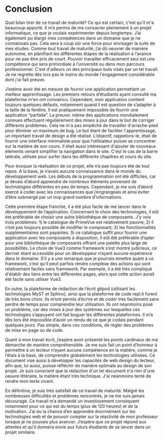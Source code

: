 # Conclusion
Quel bilan tirer de ce travail de maturité? Ce qui est certain, c'est qu'il m'a beaucoup apporté. Il m’a permis de me consacrer pleinement à un projet informatique, ce que je voulais expérimenter depuis longtemps. J’ai également pu élargir mes compétences dans un domaine que je ne connaissais pas. Cela sera à coup sûr une force pour envisager la suite de mes études. Comme tout travail de maturité, j’ai dû oeuvrer de manière autonome, en planifiant les différentes étapes de la réalisation à l’avance pour ne pas être pris de court. Pouvoir travailler efficacement seul est une compétence qui sera primordiale à l’université ou dans mon parcours professionnel. C'est d'ailleurs un des principaux buts visés par un tel travail. Je ne regrette dès lors pas le moins du monde l'engagement considérable dont j'ai fait preuve. 

J’estime avoir été en mesure de fournir une application permettant un meilleur apprentissage. Les premiers retours d’étudiants ayant consulté ma plateforme m'en ont convaincu. Cependant, mon application contient toujours quelques défauts, notamment quand il est question de s’adapter à la taille de la fenêtre. Il est pratiquement impossible de fournir une application “parfaite”. La preuve: même des applications mondialement connues effectuent régulièrement des mises à jour dans le but de corriger différents problèmes. Cela ne m'a pas empêché de travailler d'arrache-pied pour éliminer un maximum de bug. Le but étant de faciliter l'apprentissage, un important travail de design a été réalisé. L’objectif, rappelons-le, était de fournir une interface minimaliste pour que l’utilisateur puisse se concentrer sur la matière de son cours. Il était aussi intéressant d'ajouter de nouveaux éléments venant simplifier la navigation dans le site. C'est le cas de la barre latérale, utilisée pour surfer dans les différents chapitres et cours du site. 

Pour évoquer la réalisation de ce projet, elle n’a pas toujours été de tout repos. A la base, je n’avais aucune connaissance dans le monde du développement web. Les débuts de la programmation ont été difficiles, car je devais d’abord apprendre de nombreux éléments provenant de technologies différentes en peu de temps. Cependant, je me suis d’abord exercé à coder avec les connaissances que j’engrangeais et ainsi éviter d’être submergé par un trop grand nombre d’informations. 

Cette première étape franchie, il a été plus facile de me lancer dans le développement de l’application. Concernant le choix des technologies, il eût été préférable de choisir une autre bibliothèque de composants. J'y vois trois problèmes: 1) le catalogue de PrimeVue est relativement pauvre; 2) il n’est pas toujours possible de modifier le composant; 3) les fonctionnalités supplémentaires sont payantes. Si ce catalogue suffit pour fournir une application avec les composants à disposition, il eût été préférable d’opter pour une bibliothèque de composants offrant une palette plus large de possibilités. Le choix de Vue3 comme framework s’est montré judicieux, ce dernier étant accessible pour un développeur n’ayant aucune expérience dans le domaine. S’il y a une remarque que je pourrais émettre quant à ce framework, c’est qu’il peut parfois rendre complexe des actions qui sont relativement faciles sans framework. Par exemple, il a été très compliqué d'établir des liens entre les différentes pages, alors que cette action aurait été facile sans utiliser Vue3. 

En outre, la plateforme de rédaction de l’écrit gitpod (utilisant les technologies MyST et Sphinx), ainsi que la plateforme de code repl.it furent de très bons choix. Ils m’ont permis d’écrire et de coder très facilement sans perdre de temps pour comprendre leur utilisation. Ils ont néanmoins posé un problème, car des mises à jour des systèmes sur lesquelles ces technologies s’appuyent ont fait buguer les différentes plateformes. Il m’a dès lors été impossible d’avoir un rendu de ce que je codais pendant quelques jours. Pas simple, dans ces conditions, de régler des problèmes de mise en page ou de code. 

Quant à mon travail écrit, j’espère avoir présenté les points cardinaux de ma démarche de manière compréhensible. Je me suis fait un point d’honneur à permettre à un lecteur n’ayant aucune compétence en la matière, comme je l’étais à la base, de comprendre globalement les technologies utilisées. Ce document vise aussi à développer les capacités de web design du lecteur, afin que, lui aussi, puisse réfléchir de manière optimale au design de son projet. Je suis conscient que la rédaction d'un tel document n'a rien d'une oeuvre littéraire, la matière étant très technique. J'ai néanmoins tenté de rendre mon texte vivant. 

En définitive, je suis très satisfait de ce travail de maturité. Malgré les nombreuses difficultés et problèmes rencontrés, je ne me suis jamais découragé. Ce travail m’a demandé un investissement conséquent notamment pour ce qui est du temps (plus de 120 heures) et de la motivation. J’ai eu la chance d’en apprendre énormément sur les technologies web et de pouvoir compter sur la réactivité de mon professeur lorsque je ne pouvais plus avancer. J’espère que ce projet répond aux attentes et qu’il donnera envie aux futurs étudiants de se lancer dans un projet similaire. 